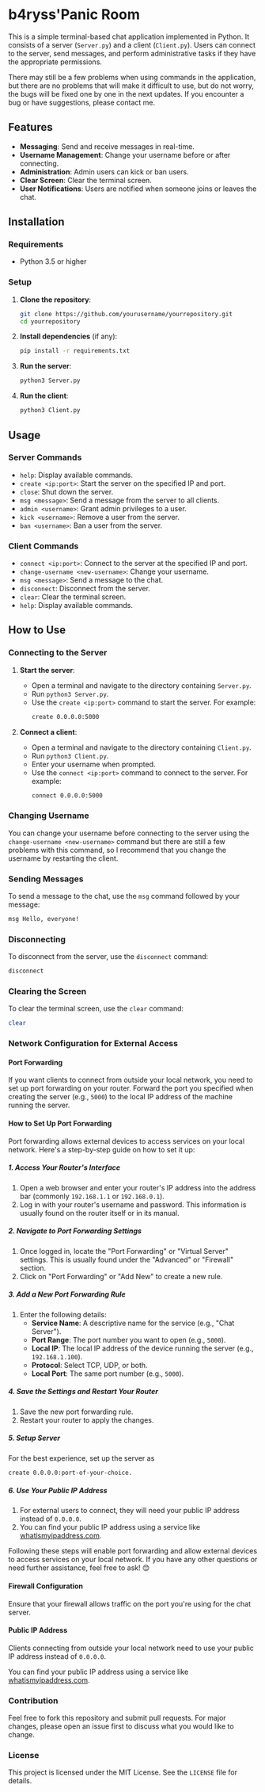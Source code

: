 # b4ryss'Panic Room

This is a simple terminal-based chat application implemented in Python. It consists of a server (`Server.py`) and a client (`Client.py`). Users can connect to the server, send messages, and perform administrative tasks if they have the appropriate permissions.

There may still be a few problems when using commands in the application, but there are no problems that will make it difficult to use, but do not worry, the bugs will be fixed one by one in the next updates. If you encounter a bug or have suggestions, please contact me.

## Features

- **Messaging**: Send and receive messages in real-time.
- **Username Management**: Change your username before or after connecting.
- **Administration**: Admin users can kick or ban users.
- **Clear Screen**: Clear the terminal screen.
- **User Notifications**: Users are notified when someone joins or leaves the chat.

## Installation

### Requirements

- Python 3.5 or higher

### Setup

1. **Clone the repository**:
    ```bash
    git clone https://github.com/yourusername/yourrepository.git
    cd yourrepository
    ```

2. **Install dependencies** (if any):
    ```bash
    pip install -r requirements.txt
    ```

3. **Run the server**:
    ```bash
    python3 Server.py
    ```

4. **Run the client**:
    ```bash
    python3 Client.py
    ```

## Usage

### Server Commands

- `help`: Display available commands.
- `create <ip:port>`: Start the server on the specified IP and port.
- `close`: Shut down the server.
- `msg <message>`: Send a message from the server to all clients.
- `admin <username>`: Grant admin privileges to a user.
- `kick <username>`: Remove a user from the server.
- `ban <username>`: Ban a user from the server.

### Client Commands

- `connect <ip:port>`: Connect to the server at the specified IP and port.
- `change-username <new-username>`: Change your username.
- `msg <message>`: Send a message to the chat.
- `disconnect`: Disconnect from the server.
- `clear`: Clear the terminal screen.
- `help`: Display available commands.

## How to Use

### Connecting to the Server

1. **Start the server**:
    - Open a terminal and navigate to the directory containing `Server.py`.
    - Run `python3 Server.py`.
    - Use the `create <ip:port>` command to start the server. For example:
        ```bash
        create 0.0.0.0:5000
        ```

2. **Connect a client**:
    - Open a terminal and navigate to the directory containing `Client.py`.
    - Run `python3 Client.py`.
    - Enter your username when prompted.
    - Use the `connect <ip:port>` command to connect to the server. For example:
        ```bash
        connect 0.0.0.0:5000
        ```

### Changing Username

You can change your username before connecting to the server using the `change-username <new-username>` command but there are still a few problems with this command, so I recommend that you change the username by restarting the client.

### Sending Messages

To send a message to the chat, use the `msg` command followed by your message:

```bash
msg Hello, everyone!
```


### Disconnecting

To disconnect from the server, use the `disconnect` command:

```bash
disconnect
```

### Clearing the Screen

To clear the terminal screen, use the `clear` command:

```bash
clear
```

### Network Configuration for External Access

#### Port Forwarding

If you want clients to connect from outside your local network, you need to set up port forwarding on your router. Forward the port you specified when creating the server (e.g., `5000`) to the local IP address of the machine running the server.

#### How to Set Up Port Forwarding

Port forwarding allows external devices to access services on your local network. Here's a step-by-step guide on how to set it up:

##### 1. Access Your Router's Interface

1. Open a web browser and enter your router's IP address into the address bar (commonly `192.168.1.1` or `192.168.0.1`).
2. Log in with your router's username and password. This information is usually found on the router itself or in its manual.

##### 2. Navigate to Port Forwarding Settings

1. Once logged in, locate the "Port Forwarding" or "Virtual Server" settings. This is usually found under the "Advanced" or "Firewall" section.
2. Click on "Port Forwarding" or "Add New" to create a new rule.

##### 3. Add a New Port Forwarding Rule

1. Enter the following details:
    - **Service Name**: A descriptive name for the service (e.g., "Chat Server").
    - **Port Range**: The port number you want to open (e.g., `5000`).
    - **Local IP**: The local IP address of the device running the server (e.g., `192.168.1.100`).
    - **Protocol**: Select TCP, UDP, or both.
    - **Local Port**: The same port number (e.g., `5000`).

##### 4. Save the Settings and Restart Your Router

1. Save the new port forwarding rule.
2. Restart your router to apply the changes.

##### 5. Setup Server

For the best experience, set up the server as 
```bash 
create 0.0.0.0:port-of-your-choice.
```

##### 6. Use Your Public IP Address

1. For external users to connect, they will need your public IP address instead of `0.0.0.0`.
2. You can find your public IP address using a service like [whatismyipaddress.com](https://whatismyipaddress.com/).

Following these steps will enable port forwarding and allow external devices to access services on your local network. If you have any other questions or need further assistance, feel free to ask! 😊


#### Firewall Configuration

Ensure that your firewall allows traffic on the port you're using for the chat server.

#### Public IP Address

Clients connecting from outside your local network need to use your public IP address instead of `0.0.0.0`.

You can find your public IP address using a service like [whatismyipaddress.com](https://whatismyipaddress.com/).

### Contribution

Feel free to fork this repository and submit pull requests. For major changes, please open an issue first to discuss what you would like to change.

### License

This project is licensed under the MIT License. See the `LICENSE` file for details.


